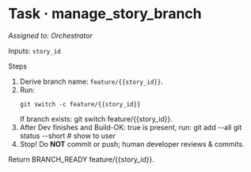 # Task · manage_story_branch
_Assigned to: Orchestrator_

Inputs: `story_id`

Steps
1. Derive branch name: `feature/{{story_id}}`.
2. Run:
   ```shell
   git switch -c feature/{{story_id}}
   ```
   If branch exists: git switch feature/{{story_id}}.
3. After Dev finishes and Build-OK: true is present, run:
    git add --all
    git status --short  # show to user
4.	Stop! Do **NOT** commit or push; human developer reviews & commits.

Return BRANCH_READY feature/{{story_id}}.